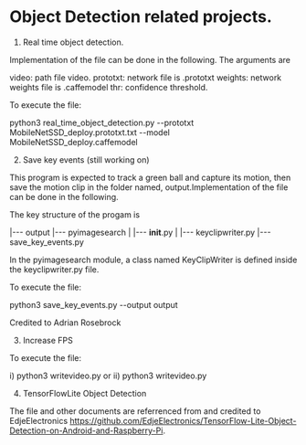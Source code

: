 # Object Detection related projects.

1. Real time object detection.

Implementation of the file can be done in the following. The arguments are

video: path file video.
prototxt: network file is .prototxt
weights: network weights file is .caffemodel
thr: confidence threshold.

To execute the file:

python3 real_time_object_detection.py --prototxt MobileNetSSD_deploy.prototxt.txt --model MobileNetSSD_deploy.caffemodel

2. Save key events (still working on)

This program is expected to track a green ball and capture its motion, then save the motion clip in the folder named, output.Implementation of the file can be done in the following.

The key structure of the progam is

|--- output
|--- pyimagesearch
|    |--- __init__.py
|    |--- keyclipwriter.py
|--- save_key_events.py

In the pyimagesearch module, a class named KeyClipWriter is defined inside the keyclipwriter.py file.

To execute the file:

python3 save_key_events.py --output output

Credited to Adrian Rosebrock

3. Increase FPS

To execute the file:
 
 i) python3 writevideo.py
 or
 ii) python3 writevideo.py

4. TensorFlowLite Object Detection

The file and other documents are referrenced from  and credited to EdjeElectronics https://github.com/EdjeElectronics/TensorFlow-Lite-Object-Detection-on-Android-and-Raspberry-Pi.
